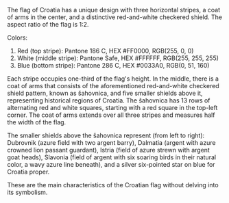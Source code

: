 The flag of Croatia has a unique design with three horizontal stripes, a coat of arms in the center, and a distinctive red-and-white checkered shield. The aspect ratio of the flag is 1:2.

Colors:
1. Red (top stripe): Pantone 186 C, HEX #FF0000, RGB(255, 0, 0)
2. White (middle stripe): Pantone Safe, HEX #FFFFFF, RGB(255, 255, 255)
3. Blue (bottom stripe): Pantone 286 C, HEX #0033A0, RGB(0, 51, 160)

Each stripe occupies one-third of the flag's height. In the middle, there is a coat of arms that consists of the aforementioned red-and-white checkered shield pattern, known as šahovnica, and five smaller shields above it, representing historical regions of Croatia. The šahovnica has 13 rows of alternating red and white squares, starting with a red square in the top-left corner. The coat of arms extends over all three stripes and measures half the width of the flag.

The smaller shields above the šahovnica represent (from left to right): Dubrovnik (azure field with two argent barry), Dalmatia (argent with azure crowned lion passant guardant), Istria (field of azure strewn with argent goat heads), Slavonia (field of argent with six soaring birds in their natural color, a wavy azure line beneath), and a silver six-pointed star on blue for Croatia proper.

These are the main characteristics of the Croatian flag without delving into its symbolism.